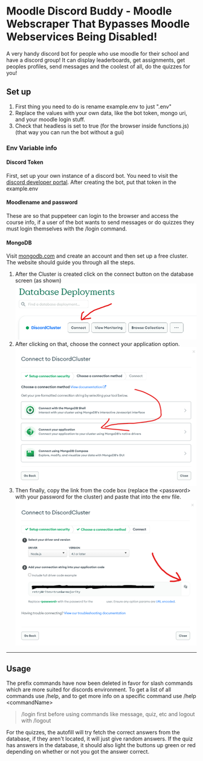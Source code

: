 # Moodle Discord Buddy - Moodle Webscraper That Bypasses Moodle Webservices Being Disabled!
A very handy discord bot for people who use moodle for their school and have a discord group! It can display leaderboards, get assignments, get peoples profiles, send messages and the coolest of all, do the quizzes for you!
## Set up
1. First thing you need to do is rename example.env to just ".env"
2. Replace the values with your own data, like the bot token, mongo uri, and your moodle login stuff.
3. Check that headless is set to true (for the browser inside functions.js) (that way you can run the bot without a gui)

### Env Variable info
#### Discord Token   
First, set up your own instance of a discord bot. You need to visit the [discord developer portal](https://discord.com/developers/applications). After creating the bot, put that token in the example.env
#### Moodlename and password
These are so that puppeteer can login to the browser and access the course info, if a user of the bot wants to send messages or do quizzes they must login themselves with the /login command.
#### MongoDB

Visit [mongodb.com](https://www.mongodb.com/) and create an account and then set up a free cluster. The website should guide you through all the steps. 
1. After the Cluster is created click on the connect button on the database screen (as shown)
![connectButton](resources/connectButton.png)
2. After clicking on that, choose the connect your application option.
![connectMethod](resources/connectionMethod.png)
3. Then finally, copy the link from the code box (replace the \<password> with your password for the cluster) and paste that into the env file.
![connectUri](resources/connectionUri.png)
<!-- >You may need to change other variables as well -->
---
## Usage
The prefix commands have now been deleted in favor for slash commands which are more suited for discords environment. To get a list of all commands use /help, and to get more info on a specific command use /help \<commandName>

>/login first before using commands like message, quiz, etc and logout with /logout

For the quizzes, the autofill will try fetch the correct answers from the database, if they aren't located, it will just give random answers. If the quiz has answers in the database, it should also light the buttons up green or red depending on whether or not you got the answer correct.
